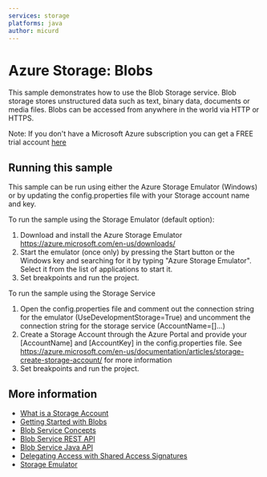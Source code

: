 ```yaml
---
services: storage
platforms: java
author: micurd
---
```


# Azure Storage: Blobs

This sample demonstrates how to use the Blob Storage service. Blob storage stores unstructured data such as text, binary data, documents or media files. Blobs can be accessed from anywhere in the world via HTTP or HTTPS.

Note: If you don't have a Microsoft Azure subscription you can get a FREE trial account [here](http://go.microsoft.com/fwlink/?LinkId=330212)

## Running this sample

This sample can be run using either the Azure Storage Emulator (Windows) or by updating the config.properties file with your Storage account name and key.

To run the sample using the Storage Emulator (default option):

1. Download and install the Azure Storage Emulator https://azure.microsoft.com/en-us/downloads/ 
2. Start the emulator (once only) by pressing the Start button or the Windows key and searching for it by typing "Azure Storage Emulator". Select it from the list of applications to start it.
3. Set breakpoints and run the project. 

To run the sample using the Storage Service

1. Open the config.properties file and comment out the connection string for the emulator (UseDevelopmentStorage=True) and uncomment the connection string for the storage service (AccountName=[]...)
2. Create a Storage Account through the Azure Portal and provide your [AccountName] and [AccountKey] in the config.properties file. See https://azure.microsoft.com/en-us/documentation/articles/storage-create-storage-account/ for more information
3. Set breakpoints and run the project. 

## More information
- [What is a Storage Account](http://azure.microsoft.com/en-us/documentation/articles/storage-whatis-account/)
- [Getting Started with Blobs](http://azure.microsoft.com/en-us/documentation/articles/storage-java-how-to-use-blob-storage/)
- [Blob Service Concepts](http://msdn.microsoft.com/en-us/library/dd179376.aspx)
- [Blob Service REST API](http://msdn.microsoft.com/en-us/library/dd135733.aspx)
- [Blob Service Java API](http://azure.github.io/azure-storage-java/)
- [Delegating Access with Shared Access Signatures](http://azure.microsoft.com/en-us/documentation/articles/storage-dotnet-shared-access-signature-part-1/)
- [Storage Emulator](http://msdn.microsoft.com/en-us/library/azure/hh403989.aspx)
